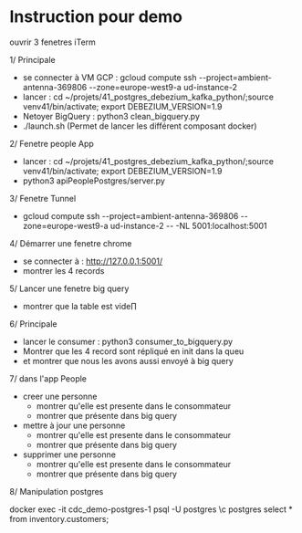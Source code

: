 # Instruction pour demo

ouvrir 3 fenetres iTerm

1/ Principale
-   se connecter à VM GCP : gcloud compute ssh --project=ambient-antenna-369806 --zone=europe-west9-a ud-instance-2
-	lancer : cd ~/projets/41_postgres_debezium_kafka_python/;source venv41/bin/activate;  export DEBEZIUM_VERSION=1.9
-	Netoyer BigQuery : python3 clean_bigquery.py
-	./launch.sh  (Permet de lancer les différent composant docker)

2/ Fenetre people App
-	lancer : cd ~/projets/41_postgres_debezium_kafka_python/;source venv41/bin/activate;  export DEBEZIUM_VERSION=1.9
- 	python3 apiPeoplePostgres/server.py

3/ Fenetre Tunnel
-	gcloud compute ssh --project=ambient-antenna-369806 --zone=europe-west9-a ud-instance-2 -- -NL 5001:localhost:5001

4/ Démarrer une fenetre chrome
-	se connecter à : http://127.0.0.1:5001/
-	montrer les 4 records

5/ Lancer une fenetre big query
-	montrer que la table est vide∏

6/ Principale 
-	lancer le consumer : python3 consumer_to_bigquery.py 
-	Montrer que les 4 record sont répliqué en init dans la queu
-	et montrer que nous les avons aussi envoyé à big query

7/ dans l'app People
-	creer une personne
	-	montrer qu'elle est presente dans le consommateur
	-	montrer que présente dans big query
-	mettre à jour une personne
	-	montrer qu'elle est presente dans le consommateur
	-	montrer que présente dans big query
-	supprimer une personne
	-	montrer qu'elle est presente dans le consommateur
	-	montrer que présente dans big query

8/ Manipulation postgres

docker exec -it cdc_demo-postgres-1 psql -U postgres
\c postgres
select * from inventory.customers;
